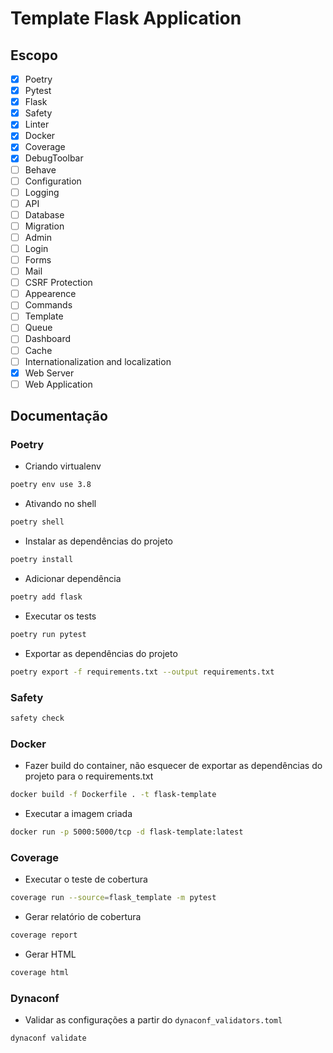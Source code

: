 # Template Flask Application #

## Escopo ##

- [x] Poetry
- [x] Pytest
- [x] Flask
- [x] Safety
- [x] Linter
- [x] Docker
- [x] Coverage
- [x] DebugToolbar
- [ ] Behave
- [ ] Configuration
- [ ] Logging
- [ ] API
- [ ] Database
- [ ] Migration
- [ ] Admin
- [ ] Login
- [ ] Forms
- [ ] Mail
- [ ] CSRF Protection
- [ ] Appearence
- [ ] Commands
- [ ] Template
- [ ] Queue
- [ ] Dashboard
- [ ] Cache
- [ ] Internationalization and localization
- [x] Web Server
- [ ] Web Application

## Documentação ###

### Poetry ###

- Criando virtualenv
```bash
poetry env use 3.8
```

- Ativando no shell
```bash
poetry shell
```

- Instalar as dependências do projeto
```bash
poetry install
```

- Adicionar dependência
```bash
poetry add flask
```

- Executar os tests
```bash
poetry run pytest
```

- Exportar as dependências do projeto
```bash
poetry export -f requirements.txt --output requirements.txt
```

### Safety ###
```bash
safety check
```

### Docker ###

- Fazer build do container, não esquecer de exportar as dependências do projeto para o requirements.txt
```bash
docker build -f Dockerfile . -t flask-template 
```

- Executar a imagem criada
```bash
docker run -p 5000:5000/tcp -d flask-template:latest
```

### Coverage ###

- Executar o teste de cobertura
```bash
coverage run --source=flask_template -m pytest 
```

- Gerar relatório de cobertura
```bash
coverage report
```

- Gerar HTML
```bash
coverage html
```

### Dynaconf ###

- Validar as configurações a partir do `dynaconf_validators.toml`
```bash
dynaconf validate
```